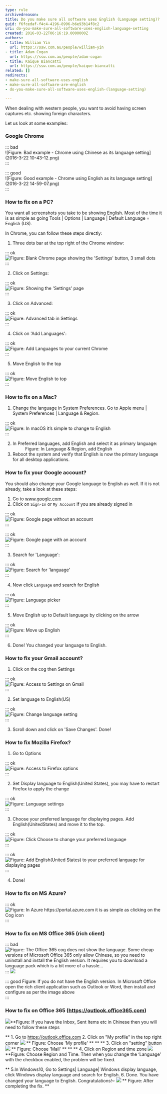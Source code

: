 ```yaml
---
type: rule
archivedreason: 
title: Do you make sure all software uses English (Language setting)?
guid: f6fcedaf-f4c4-4196-8996-b6e93b14f8c2
uri: do-you-make-sure-all-software-uses-english-language-setting
created: 2016-03-22T06:16:19.0000000Z
authors:
- title: William Yin
  url: https://ssw.com.au/people/william-yin
- title: Adam Cogan
  url: https://ssw.com.au/people/adam-cogan
- title: Kaique Biancatti
  url: https://ssw.com.au/people/kaique-biancatti
related: []
redirects:
- make-sure-all-software-uses-english
- make-sure-all-software-are-english
- do-you-make-sure-all-software-uses-english-(language-setting)

---
```


When dealing with western people, you want to avoid having screen captures etc. showing foreign characters.

Let us look at some examples:

<!--endintro-->

### Google Chrome


::: bad  
![Figure: Bad example - Chrome using Chinese as its language setting](2016-3-22 10-43-12.png)  
:::


::: good  
![Figure: Good example - Chrome using English as its language setting](2016-3-22 14-59-07.png)  
:::

### How to fix on a PC?


You want all screenshots you take to be showing English. Most of the time it is as simple as going Tools | Options | Language | Default Language = English (US).

In Chrome, you can follow these steps directly:

1. Three dots bar at the top right of the Chrome window: 
          


::: ok  
![Figure: Blank Chrome page showing the 'Settings' button, 3 small dots](chroooome.jpg)  
:::

2. Click on Settings: 
      

::: ok  
![Figure: Showing the 'Settings' page](ssw12.png)  
:::

3. Click on Advanced: 
      

::: ok  
![Figure: Advanced tab in Settings](ssw13.png)  
:::

4. Click on 'Add Languages': 
      

::: ok  
![Figure: Add Languages to your current Chrome](ssw14.png)  
:::

5. Move English to the top 
      

::: ok  
![Figure: Move English to top](ChromeEnOnTop.png)  
:::



### How to fix on a Mac?

1. Change the language in System Preferences. Go to Apple menu | System Preferences | Language & Region. 
      

::: ok  
![Figure: In macOS it’s simple to change to English](WX20180906-111514@2x.png)  
:::

2. In Preferred languages, add English and select it as primary language: 
      <dd> Figure: In Language & Region, add English</dd>
3. Reboot the system and verify that English is now the primary language for all desktop applications.


### How to fix your Google account?

You should also change your Google language to English as well. If it is not already, take a look at these steps:

1. Go to www.google.com
2. Click on `Sign-In` or `My Account` if you are already signed in 
      

::: ok  
![Figure: Google page without an account](ssw1.png)  
:::


::: ok  
![Figure: Google page with an account](ssw2.png)  
:::

3. Search for 'Language': 
      

::: ok  
![Figure: Search for 'language'](GoogleAccountSearch.png)  
:::

4. Now click `Language` and search for English 
      

::: ok  
![Figure: Language picker](GoogleAccountAdd.png)  
:::

5. Move English up to Default language by clicking on the arrow


::: ok  
![Figure: Move up English](GoogleAccountMoveUp.png)  
:::

6. Done! You changed your language to English.


### How to fix your Gmail account?

1. Click on the cog then Settings 
      

::: ok  
![Figure: Access to Settings on Gmail](Gmail1.png)  
:::

2. Set language to English(US) 
      

::: ok  
![Figure: Change language setting](Gmail2.png)  
:::

3. Scroll down and click on 'Save Changes'. Done!


### How to fix Mozilla Firefox?


1. Go to Options 
      

::: ok  
![Figure: Access to Firefox options](Firefox1.png)  
:::

2. Set Display language to English(United States), you may have to restart Firefox to apply the change 
      

::: ok  
![Figure: Language settings](Firefox2.png)  
:::

3. Choose your preferred language for displaying pages. Add English(UnitedStates) and move it to the top. 
      

::: ok  
![Figure: Click Choose to change your preferred language](Firefox3a.png)  
:::


::: ok  
![Figure: Add English(United States) to your preferred language for displaying pages](Firefox3.png)  
:::

4. Done!


### How to fix on MS Azure?


::: ok  
![Figure: In Azure https://portal.azure.com it is as simple as clicking on the Cog icon](Azure.png)  
:::

### How to fix on MS Office 365 (rich client)




::: bad  
![Figure: The Office 365 cog does not show the language. Some cheap versions of Microsoft Office 365 only allow Chinese, so you need to uninstall and install the English version. It requires you to download a language pack which is a bit more of a hassle...](office365.png)  
:::
![](3.png)


::: good
Figure: If you do not have the English version. In Microsoft Office open the rich client application such as Outlook or Word, then install and configure as per the image above  
:::

### How to fix on Office 365 (https://outlook.office365.com)


![](screenshot.png)**Figure: If you have the Inbox, Sent Items etc in Chinese then you will need to follow these steps

** 1. Go to https://outlook.office.com
   2. Click on "My profile" in the top right corner
![](screenshot-step1.png)
 ** Figure: Choose 'My profile' ** ** 
 ** 3. Click on "setting" button
![](screenshot-step2.png) ** Figure: Choose 'Mail' ** ** 
 ** 4. Click on Region and time zone
![](screenshot-step3.png) **Figure: Choose Region and Time. Then when you change the ‘Language’ with the checkbox enabled, the problem will be fixed.

** 5.In Windows10, Go to Settings| Language| Windows display language, click Windows display language and search for English.
    6. Done. You have changed your language to English. Congratulations!~
![](screenshot-finished.png) ** Figure: After completing the fix. 
**
